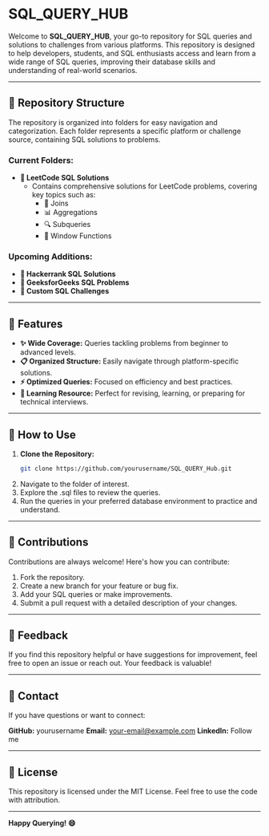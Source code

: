 # SQL_QUERY_HUB

Welcome to **SQL_QUERY_HUB**, your go-to repository for SQL queries and solutions to challenges from various platforms. This repository is designed to help developers, students, and SQL enthusiasts access and learn from a wide range of SQL queries, improving their database skills and understanding of real-world scenarios.

---

## 📂 Repository Structure

The repository is organized into folders for easy navigation and categorization. Each folder represents a specific platform or challenge source, containing SQL solutions to problems.

### Current Folders:

- **📁 LeetCode SQL Solutions**
  - Contains comprehensive solutions for LeetCode problems, covering key topics such as:
    - 🧩 Joins
    - 📊 Aggregations
    - 🔍 Subqueries
    - 🎯 Window Functions

### Upcoming Additions:
- **📁 Hackerrank SQL Solutions**
- **📁 GeeksforGeeks SQL Problems**
- **📁 Custom SQL Challenges**

---

## 🚀 Features

- **✨ Wide Coverage:** Queries tackling problems from beginner to advanced levels.
- **📋 Organized Structure:** Easily navigate through platform-specific solutions.
- **⚡ Optimized Queries:** Focused on efficiency and best practices.
- **📘 Learning Resource:** Perfect for revising, learning, or preparing for technical interviews.

---

## 🔗 How to Use

1. **Clone the Repository:**
   ```bash
   git clone https://github.com/yourusername/SQL_QUERY_Hub.git
2. Navigate to the folder of interest.
3. Explore the .sql files to review the queries.
4. Run the queries in your preferred database environment to practice and understand.

---

## 🤝 Contributions

Contributions are always welcome! Here's how you can contribute:

1. Fork the repository.
2. Create a new branch for your feature or bug fix.
3. Add your SQL queries or make improvements.
4. Submit a pull request with a detailed description of your changes.

---

## 🌟 Feedback

If you find this repository helpful or have suggestions for improvement, feel free to open an issue or reach out. Your feedback is valuable!

---

## 📧 Contact

If you have questions or want to connect:

**GitHub:** yourusername
**Email:** your-email@example.com
**LinkedIn:** Follow me

---

## 📜 License

This repository is licensed under the MIT License. Feel free to use the code with attribution.

---

**Happy Querying! 😄**




